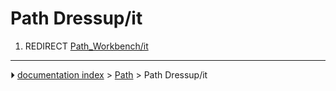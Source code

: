 # Path Dressup/it
1.  REDIRECT [Path_Workbench/it](Path_Workbench/it.md)



---
⏵ [documentation index](../README.md) > [Path](Path_Workbench.md) > Path Dressup/it
